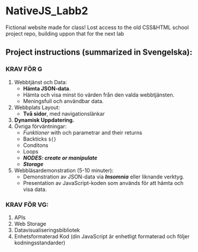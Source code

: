 # NativeJS_Labb2

Fictional website made for class!
Lost access to the old CSS&HTML school project repo, building uppon that for the next lab

## Project instructions (summarized in Svengelska):

### KRAV FÖR G

1. Webbtjänst och Data:
   - **Hämta JSON-data**.
   - Hämta och visa minst tio värden från den valda webbtjänsten.
   - Meningsfull och användbar data.
2. Webbplats Layout:
   - **Två sidor**, med navigationslänkar
3. **Dynamisk Uppdatering.**
4. Övriga förväntningar:
   - _Funktioner_ with och parametrar and their returns
   - Backticks `${}`
   - Conditons
   - Loops
   - **_NODES: create or manipulate_**
   - **_Storage_**
5. Webbläsardemonstration (5-10 minuter):
   - Demonstration av JSON-data via **_Insomnia_** eller liknande verktyg.
   - Presentation av JavaScript-koden som används för att hämta och visa data.

### KRAV FÖR VG:

1. APIs
2. Web Storage
3. Datavisualiseringsbibliotek
4. Enhetsformaterad Kod (din JavaScript är enhetligt formaterad och följer kodningsstandarder)
